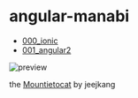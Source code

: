 # angular-manabi

- [000_ionic](https://github.com/HAKASHUN/angular-manabi/blob/master/000_ionic/README.md)
- [001_angular2](https://github.com/HAKASHUN/angular-manabi/blob/master/001_angular2/README.md)


![preview](https://octodex.github.com/images/mountietocat.png)

the [Mountietocat](https://octodex.github.com/mountietocat/) by jeejkang
